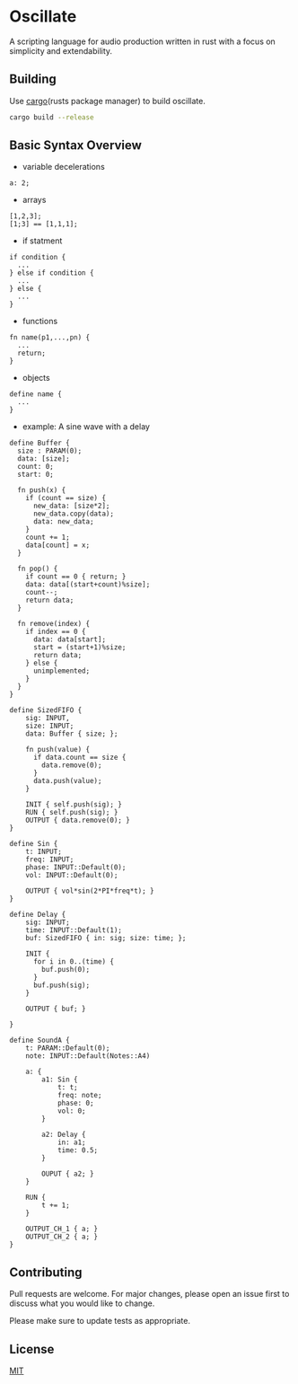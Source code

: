 # Oscillate

A scripting language for audio production written in rust with a focus on simplicity and extendability.

## Building

Use [cargo](https://www.rust-lang.org/tools/install)(rusts package manager) to build oscillate.

```bash
cargo build --release
```

## Basic Syntax Overview

* variable decelerations 
```
a: 2;
```
* arrays
```
[1,2,3];
[1;3] == [1,1,1];
```
* if statment
```
if condition { 
  ... 
} else if condition {
  ...
} else {
  ...
} 
```
* functions
```
fn name(p1,...,pn) {
  ...
  return;
}
```
* objects
```
define name {
  ...
}
```
* example: A sine wave with a delay
```
define Buffer {
  size : PARAM(0);
  data: [size];
  count: 0;
  start: 0;

  fn push(x) {
    if (count == size) {
      new_data: [size*2];
      new_data.copy(data);
      data: new_data;
    }
    count += 1;
    data[count] = x;
  }

  fn pop() {
    if count == 0 { return; }
    data: data[(start+count)%size];
    count--;
    return data;
  }

  fn remove(index) {
    if index == 0 {
      data: data[start];
      start = (start+1)%size;
      return data;
    } else {
      unimplemented;
    }
  }
}

define SizedFIFO {
    sig: INPUT,
    size: INPUT;
    data: Buffer { size; };

    fn push(value) { 
      if data.count == size { 
        data.remove(0);
      }
      data.push(value); 
    }

    INIT { self.push(sig); }
    RUN { self.push(sig); }
    OUTPUT { data.remove(0); }
}

define Sin {
    t: INPUT;
    freq: INPUT;
    phase: INPUT::Default(0);
    vol: INPUT::Default(0);

    OUTPUT { vol*sin(2*PI*freq*t); }
}

define Delay {
    sig: INPUT;
    time: INPUT::Default(1);
    buf: SizedFIFO { in: sig; size: time; };
    
    INIT { 
      for i in 0..(time) {
        buf.push(0);
      }
      buf.push(sig);
    }
    
    OUTPUT { buf; }
    
}

define SoundA {
    t: PARAM::Default(0);
    note: INPUT::Default(Notes::A4) 

    a: {
        a1: Sin {
            t: t;
            freq: note;
            phase: 0;
            vol: 0;
        }

        a2: Delay { 
            in: a1;
            time: 0.5; 
        }

        OUPUT { a2; }
    }

    RUN {
        t += 1;
    }

    OUTPUT_CH_1 { a; }
    OUTPUT_CH_2 { a; }
}
```

## Contributing
Pull requests are welcome. For major changes, please open an issue first to discuss what you would like to change.

Please make sure to update tests as appropriate.

## License
[MIT](https://choosealicense.com/licenses/mit/)
